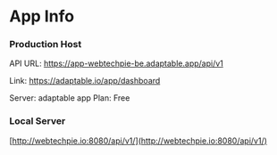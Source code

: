 # App Info

### Production Host
API URL:
https://app-webtechpie-be.adaptable.app/api/v1

Link: https://adaptable.io/app/dashboard

Server: adaptable app
Plan: Free


### Local Server

[http://webtechpie.io:8080/api/v1/](http://webtechpie.io:8080/api/v1/)
